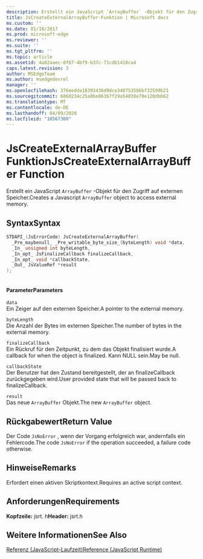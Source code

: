 ```yaml
---
description: Erstellt ein JavaScript `ArrayBuffer` -Objekt für den Zugriff auf externen Speicher.
title: JsCreateExternalArrayBuffer-Funktion | Microsoft docs
ms.custom: ''
ms.date: 01/18/2017
ms.prod: microsoft-edge
ms.reviewer: ''
ms.suite: ''
ms.tgt_pltfrm: ''
ms.topic: article
ms.assetid: 4a02aaec-0f67-4bf9-b37c-71cdb1410ca4
caps.latest.revision: 3
author: MSEdgeTeam
ms.author: msedgedevrel
manager: ''
ms.openlocfilehash: 376eedda18393436d9dce340753586bf32599b21
ms.sourcegitcommit: 6860234c25a8be863b7f29a54838e78e120dbb62
ms.translationtype: MT
ms.contentlocale: de-DE
ms.lasthandoff: 04/09/2020
ms.locfileid: "10567300"
---
```

# <span data-ttu-id="13aa4-103">JsCreateExternalArrayBuffer Funktion</span><span class="sxs-lookup"><span data-stu-id="13aa4-103">JsCreateExternalArrayBuffer Function</span></span>
<span data-ttu-id="13aa4-104">Erstellt ein JavaScript `ArrayBuffer` -Objekt für den Zugriff auf externen Speicher.</span><span class="sxs-lookup"><span data-stu-id="13aa4-104">Creates a Javascript `ArrayBuffer` object to access external memory.</span></span>
  
## <span data-ttu-id="13aa4-105">Syntax</span><span class="sxs-lookup"><span data-stu-id="13aa4-105">Syntax</span></span>  
  
```cpp  
STDAPI_(JsErrorCode) JsCreateExternalArrayBuffer(  
  _Pre_maybenull_ _Pre_writable_byte_size_(byteLength) void *data,  
  _In_ unsigned int byteLength,  
  _In_opt_ JsFinalizeCallback finalizeCallback,  
  _In_opt_ void *callbackState,  
  _Out_ JsValueRef *result  
);  
  
```  
  
#### <span data-ttu-id="13aa4-106">Parameter</span><span class="sxs-lookup"><span data-stu-id="13aa4-106">Parameters</span></span>  
 `data`  
 <span data-ttu-id="13aa4-107">Ein Zeiger auf den externen Speicher.</span><span class="sxs-lookup"><span data-stu-id="13aa4-107">A pointer to the external memory.</span></span>  
  
 `byteLength`  
 <span data-ttu-id="13aa4-108">Die Anzahl der Bytes im externen Speicher.</span><span class="sxs-lookup"><span data-stu-id="13aa4-108">The number of bytes in the external memory.</span></span>  
  
 `finalizeCallback`  
 <span data-ttu-id="13aa4-109">Ein Rückruf für den Zeitpunkt, zu dem das Objekt finalisiert wurde.</span><span class="sxs-lookup"><span data-stu-id="13aa4-109">A callback for when the object is finalized.</span></span> <span data-ttu-id="13aa4-110">Kann NULL sein.</span><span class="sxs-lookup"><span data-stu-id="13aa4-110">May be null.</span></span>  
  
 `callbackState`  
 <span data-ttu-id="13aa4-111">Der Benutzer hat den Zustand bereitgestellt, der an finalizeCallback zurückgegeben wird.</span><span class="sxs-lookup"><span data-stu-id="13aa4-111">User provided state that will be passed back to finalizeCallback.</span></span>  
  
 `result`  
 <span data-ttu-id="13aa4-112">Das neue `ArrayBuffer` Objekt.</span><span class="sxs-lookup"><span data-stu-id="13aa4-112">The new `ArrayBuffer` object.</span></span>  
  
## <span data-ttu-id="13aa4-113">Rückgabewert</span><span class="sxs-lookup"><span data-stu-id="13aa4-113">Return Value</span></span>  
 <span data-ttu-id="13aa4-114">Der Code `JsNoError` , wenn der Vorgang erfolgreich war, andernfalls ein Fehlercode.</span><span class="sxs-lookup"><span data-stu-id="13aa4-114">The code `JsNoError` if the operation succeeded, a failure code otherwise.</span></span>  
  
## <span data-ttu-id="13aa4-115">Hinweise</span><span class="sxs-lookup"><span data-stu-id="13aa4-115">Remarks</span></span>  
 <span data-ttu-id="13aa4-116">Erfordert einen aktiven Skriptkontext.</span><span class="sxs-lookup"><span data-stu-id="13aa4-116">Requires an active script context.</span></span>  
  
## <span data-ttu-id="13aa4-117">Anforderungen</span><span class="sxs-lookup"><span data-stu-id="13aa4-117">Requirements</span></span>  
 <span data-ttu-id="13aa4-118">**Kopfzeile:** jsrt. h</span><span class="sxs-lookup"><span data-stu-id="13aa4-118">**Header:** jsrt.h</span></span>  
  
## <span data-ttu-id="13aa4-119">Weitere Informationen</span><span class="sxs-lookup"><span data-stu-id="13aa4-119">See Also</span></span>  
 [<span data-ttu-id="13aa4-120">Referenz (JavaScript-Laufzeit)</span><span class="sxs-lookup"><span data-stu-id="13aa4-120">Reference (JavaScript Runtime)</span></span>](../chakra-hosting/reference-javascript-runtime.md)